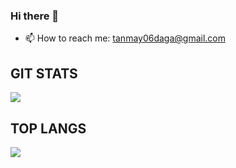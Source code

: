 ### Hi there 👋
- 📫 How to reach me: tanmay06daga@gmail.com
<!--
**TanmayDaga/TanmayDaga** is a ✨ _special_ ✨ repository because its `README.md` (this file) appears on your GitHub profile.

Here are some ideas to get you started:


- 🔭 I’m currently working on ...
- 🌱 I’m currently learning ...
- 👯 I’m looking to collaborate on ...
- 🤔 I’m looking for help with ...
- 💬 Ask me about ...

- 😄 Pronouns: ...
- ⚡ Fun fact: ...
-->

## GIT STATS
<img src="https://github-readme-stats.vercel.app/api?username=TanmayDaga&&show_icons=true" >         

## TOP LANGS
<img src = "https://github-readme-stats.vercel.app/api/top-langs/?username=TanmayDaga">




